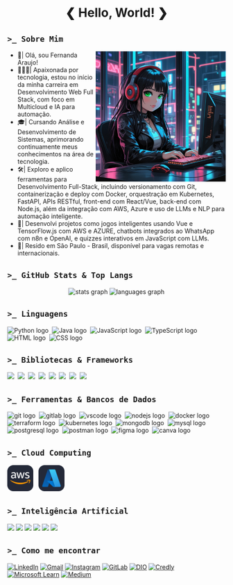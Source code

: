 <h1 align="center"> ❮ Hello, World! ❯ </h1>

## `>_ Sobre Mim`

<div>
  <img src="Img/img03.jpg" alt="Imagem 02" width="300" align="right" />
  <ul>
    <li>👋| Olá, sou Fernanda Araujo!</li>
    <li>👩🏻‍💻| Apaixonada por tecnologia, estou no início da minha carreira em Desenvolvimento Web Full Stack, com foco em Multicloud e IA para automação.</li>
    <li>🎓| Cursando Análise e Desenvolvimento de Sistemas, aprimorando continuamente meus conhecimentos na área de tecnologia.</li>
    <li>🛠️| Exploro e aplico ferramentas para Desenvolvimento Full-Stack, incluindo versionamento com Git, containerização e deploy com Docker, orquestração em Kubernetes, FastAPI, APIs RESTful, front-end com React/Vue, back-end com Node.js, além da integração com AWS, Azure e uso de LLMs e NLP para automação inteligente.</li>
    <li>🚀| Desenvolvi projetos como jogos inteligentes usando Vue e TensorFlow.js com AWS e AZURE, chatbots integrados ao WhatsApp com n8n e OpenAI, e quizzes interativos em JavaScript com LLMs.</li>
    <li>📍| Resido em São Paulo - Brasil, disponível para vagas remotas e internacionais.</li>
  </ul>
</div>


## `>_ GitHub Stats & Top Langs`

<div align="center">
  <img src="https://github-readme-stats.vercel.app/api?username=AraujoTech1&hide_title=false&hide_rank=false&show_icons=true&include_all_commits=true&count_private=true&disable_animations=false&theme=midnight-purple&locale=en&hide_border=false&order=1&custom_title=GitHub%20Stats" height="150" alt="stats graph" />
  <img src="https://github-readme-stats.vercel.app/api/top-langs?username=AraujoTech1&locale=en&hide_title=false&layout=compact&card_width=320&langs_count=5&theme=midnight-purple&hide_border=false&order=2" height="150" alt="languages graph" />
</div>

## `>_ Linguagens`  

<img src="https://cdn.jsdelivr.net/gh/devicons/devicon/icons/python/python-original.svg" width="50" alt="Python logo" />&nbsp;
<img src="https://cdn.jsdelivr.net/gh/devicons/devicon/icons/java/java-original.svg" width="50" alt="Java logo" />&nbsp;
<img src="https://cdn.jsdelivr.net/gh/devicons/devicon/icons/javascript/javascript-original.svg" width="50" alt="JavaScript logo" />&nbsp;
<img src="https://cdn.jsdelivr.net/gh/devicons/devicon/icons/typescript/typescript-original.svg" width="50" alt="TypeScript logo" />&nbsp;
<img src="https://cdn.jsdelivr.net/gh/devicons/devicon/icons/html5/html5-original.svg" width="50" alt="HTML logo" />&nbsp;
<img src="https://cdn.jsdelivr.net/gh/devicons/devicon/icons/css3/css3-original.svg" width="50" alt="CSS logo" />

## `>_ Bibliotecas & Frameworks`

<img src="https://img.shields.io/badge/-Angular-DD0031?style=flat&logo=angular&logoColor=white" />&nbsp;
<img src="https://img.shields.io/badge/-React-20232A?style=flat&logo=react&logoColor=61DAFB" />&nbsp;
<img src="https://img.shields.io/badge/-Vue-35495E?style=flat&logo=vue.js&logoColor=4FC08D" />&nbsp;
<img src="https://img.shields.io/badge/-TensorFlow-FF6F00?style=flat&logo=tensorflow&logoColor=white" />&nbsp;
<img src="https://img.shields.io/badge/-Bootstrap-563D7C?style=flat&logo=bootstrap&logoColor=white" />&nbsp;
<img src="https://img.shields.io/badge/-Vite-646CFF?style=flat&logo=vite&logoColor=white" />&nbsp;
<img src="https://img.shields.io/badge/-Sass-CC6699?style=flat&logo=sass&logoColor=white" />&nbsp;
<img src="https://img.shields.io/badge/-Tailwind-06B6D4?style=flat&logo=tailwindcss&logoColor=white" />

## `>_ Ferramentas & Bancos de Dados`

<img src="https://cdn.jsdelivr.net/gh/devicons/devicon/icons/git/git-original.svg" width="50" alt="git logo" />&nbsp;
<img src="https://cdn.jsdelivr.net/gh/devicons/devicon/icons/gitlab/gitlab-original.svg" width="50" alt="gitlab logo" />&nbsp;
<img src="https://cdn.jsdelivr.net/gh/devicons/devicon/icons/vscode/vscode-original.svg" width="50" alt="vscode logo" />&nbsp;
<img src="https://cdn.jsdelivr.net/gh/devicons/devicon/icons/nodejs/nodejs-original.svg" width="50" alt="nodejs logo" />&nbsp;
<img src="https://cdn.jsdelivr.net/gh/devicons/devicon/icons/docker/docker-original.svg" width="50" alt="docker logo" />&nbsp;
<img src="https://cdn.jsdelivr.net/gh/devicons/devicon/icons/terraform/terraform-original.svg" width="50" alt="terraform logo" />&nbsp;
<img src="https://cdn.simpleicons.org/kubernetes" width="50" alt="kubernetes logo" />&nbsp;
<img src="https://cdn.jsdelivr.net/gh/devicons/devicon/icons/mongodb/mongodb-original.svg" width="50" alt="mongodb logo" />&nbsp;
<img src="https://cdn.jsdelivr.net/gh/devicons/devicon/icons/mysql/mysql-original.svg" width="50" alt="mysql logo" />&nbsp;
<img src="https://cdn.jsdelivr.net/gh/devicons/devicon/icons/postgresql/postgresql-original.svg" width="50" alt="postgresql logo" />&nbsp;
<img src="https://cdn.simpleicons.org/postman" width="50" alt="postman logo" />&nbsp;
<img src="https://cdn.simpleicons.org/figma" width="50" alt="figma logo" />&nbsp;
<img src="https://cdn.simpleicons.org/canva" width="50" alt="canva logo" />

## `>_ Cloud Computing`

<img src="https://raw.githubusercontent.com/tandpfun/skill-icons/main/icons/AWS-Dark.svg" width="60" alt="AWS logo" />&nbsp;&nbsp;
<img src="https://raw.githubusercontent.com/tandpfun/skill-icons/main/icons/Azure-Dark.svg" width="60" alt="Azure logo" />&nbsp;&nbsp;


## `>_ Inteligência Artificial`
<div align="left">
  <img src="https://img.shields.io/badge/IoT-ff91a4?style=for-the-badge&logo=internetofthings&logoColor=white" />
  <img src="https://img.shields.io/badge/Natural%20Language%20Processing-ff91a4?style=for-the-badge&logo=openai&logoColor=white" />
  <img src="https://img.shields.io/badge/Large%20Language%20Models-ff91a4?style=for-the-badge&logo=openai&logoColor=white" />
  <img src="https://img.shields.io/badge/n8n%20Workflow%20Automation-ff91a4?style=for-the-badge&logo=n8n&logoColor=white" />
  <img src="https://img.shields.io/badge/CrewAI%20Multi%20Agent-ff91a4?style=for-the-badge&logo=ai&logoColor=white" />
  <img src="https://img.shields.io/badge/Reconhecimento%20Facial-ff91a4?style=for-the-badge&logo=opencv&logoColor=white" />
</div>

## `>_ Como me encontrar`

[![LinkedIn](https://img.shields.io/badge/LinkedIn-4c1d95?style=for-the-badge&logo=linkedin&logoColor=white)](https://www.linkedin.com/in/fernanda-araujo-dev/)
[![Gmail](https://img.shields.io/badge/Gmail-4c1d95?style=for-the-badge&logo=gmail&logoColor=white)](mailto:xfernandaaraujo@gmail.com)
[![Instagram](https://img.shields.io/badge/Instagram-4c1d95?style=for-the-badge&logo=instagram&logoColor=white)](https://www.instagram.com/AraujoTech1)
[![GitLab](https://img.shields.io/badge/GitLab-4c1d95?style=for-the-badge&logo=gitlab&logoColor=white)](https://gitlab.com/xfernandaaraujo)
[![DIO](https://img.shields.io/badge/DIO-4c1d95?style=for-the-badge&logo=codeforces&logoColor=white)](https://www.dio.me/users/xfernandaaraujo)
[![Credly](https://img.shields.io/badge/Credly-4c1d95?style=for-the-badge&logo=acclaim&logoColor=white)](https://www.credly.com/users/fernandaaraujo1)
[![Microsoft Learn](https://img.shields.io/badge/Microsoft_Learn-4c1d95?style=for-the-badge&logo=microsoft&logoColor=white)](https://learn.microsoft.com/en-us/users/fernandaaraujo-0696/?tab=credentials-tab)
[![Medium](https://img.shields.io/badge/Medium-4c1d95?style=for-the-badge&logo=medium&logoColor=white)](https://medium.com/@nandaaraujo)

